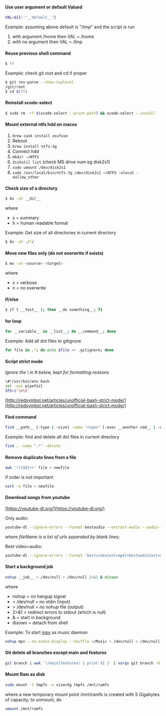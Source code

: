 #### Use user argument or default Valued

```sh
VAL=${1:-"__default__"}
```

Example: assuming above default is "/tmp" and the script is run

1. with argument /home then VAL = /home
2. with no argument then VAL = /tmp

#### Reuse previous shell command

```sh
$ !!
```

Example: check git root and cd if proper

```sh
$ git rev-parse --show-toplevel
/git/root
$ cd $(!!)
```

#### Reinstall xcode-select

```sh
$ sudo rm -rf $(xcode-select --print-path) && xcode-select --install
```

#### Mount external ntfs hdd on macos

1. `brew cask install osxfuse`
2. Reboot
3. `brew install ntfs-3g`
4. Connect hdd
5. `mkdir ~/NTFS`
6. `diskutil list` (check MS drive num eg disk2s1)
7. `sudo umount /dev/disk2s1`
8. `sudo /usr/local/bin/ntfs-3g /dev/disk2s1 ~/NTFS -olocal -oallow_other`

#### Check size of a directory

```sh
$ du -sh __dir__
```

where

- s = summary
- h = human readable format

Example: Get size of all directories in current directory

```sh
$ du -sh ./*/
```

#### Move new files only (do not overwrite if exists)

```sh
$ mv -vn <source> <target>
```

where

- v = verbose
- n = no overwrite

#### if/else

```sh
$ if [ __test__ ]; then __do something__; fi
```

#### for loop

```sh
for __variable__ in __list__; do __command__; done
```

Example: Add all dot files to gitignore

```sh
for file in .*; do echo $file >> .gitignore; done
```

#### Script strict mode

_Ignore the \ in \# below, kept for formatting reasons_

```sh
\#!/usr/bin/env bash
set -euo pipefail
IFS=$'\n\t'
```

[http://redsymbol.net/articles/unofficial-bash-strict-mode/](http://redsymbol.net/articles/unofficial-bash-strict-mode/)

#### Find command

```sh
find __path__ [-type | -size] -name "regex" [-exec __another cmd__ | -delete]
```

Example: find and delete all dot files in current directory

```sh
find . -name ".*" -delete
```

#### Remove duplicate lines from a file

```sh
awk '!l[$0]++' file > newfile
```

if order is not important

```sh
sort -u file > newfile
```

#### Download songs from youtube

[https://youtube-dl.org/](https://youtube-dl.org/)

Only audio:

```sh
youtube-dl --ignore-errors --format bestaudio --extract-audio --audio-format mp3 -o '%(title)s.%(ext)s' [--yes-playlist] [ "URL" | -a  ./fileName ]
```
_where fileName is a list of urls separated by blank lines;_

Best video+audio:

```sh
youtube-dl --ignore-errors --format 'bestvideo[ext=mp4]+bestaudio[ext=m4a]/bestvideo+bestaudio' --merge-output-format mp4  -o '%(title)s.%(ext)s' "VIDEO-LINK"
```

#### Start a background job

```sh
nohup __job__ < /dev/null > /dev/null 2>&1 & disown
```

where

- nohup = no hangup signal
- < /dev/null = no stdin (input)
- \> /dev/null = no nohup file (output)
- 2>&1 = redirect errors to stdout (which is null)
- & = start in background
- disown = detach from shell

Example: To start [mpv](https://mpv.io/) as music daemon

```sh
nohup mpv --no-audio-display --shuffle ~/Music < /dev/null > /dev/null 2>&1 & disown
```
#### Git delete all branches except main and featurex

```sh
git branch | awk '!/main|featurex/ { print $1 }' | xargs git branch -D
```

#### Mount Ram as disk

```sh
sudo mount -t tmpfs -o size=5g tmpfs /mnt/ramfs
```

where a new temporary mount point /mnt/ramfs is created with 5 Gigabytes of capacity;
to unmount, do

```sh
umount /mnt/ramfs
```



